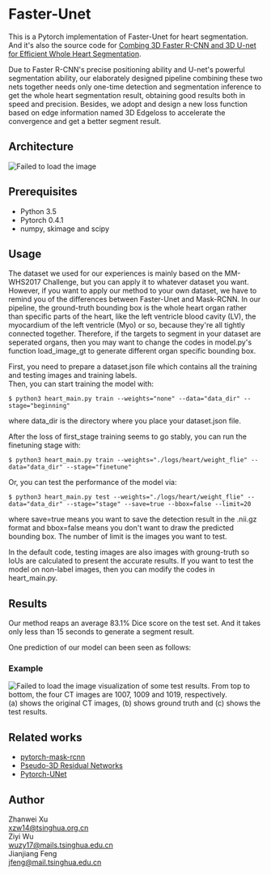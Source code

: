 # Faster-Unet
This is a Pytorch implementation of Faster-Unet for heart segmentation. And it's also the source code for [Combing 3D Faster R-CNN and 3D U-net for Efficient Whole Heart Segmentation]().  
  
Due to Faster R-CNN's precise positioning ability and U-net's powerful segmentation ability, our elaborately designed pipeline combining these two nets together needs only one-time detection and segmentation inference to get the whole heart segmentation result, obtaining good results both in speed and precision. Besides, we adopt and design a new loss function based on edge information named 3D Edgeloss to accelerate the convergence and get a better segment result.

## Architecture
![Failed to load the image](https://github.com/Wuziyi616/Faster-Unet/blob/master/architecture.jpg)

## Prerequisites
- Python 3.5
- Pytorch 0.4.1
- numpy, skimage and scipy

## Usage
The dataset we used for our experiences is mainly based on the MM-WHS2017 Challenge, but you can apply it to whatever dataset you want.  
However, if you want to apply our method to your own dataset, we have to remind you of the differences between Faster-Unet and Mask-RCNN.
In our pipeline, the ground-truth bounding box is the whole heart organ rather than specific parts of the heart, like the left ventricle blood cavity (LV), the myocardium of the left ventricle (Myo) or so, because they're all tightly connected together. Therefore, if the targets to segment in your dataset are seperated organs, then you may want to change the codes in model.py's function load_image_gt to generate different organ specific bounding box.  
  
First, you need to prepare a dataset.json file which contains all the training and testing images and training labels.  
Then, you can start training the model with:  
  
    $ python3 heart_main.py train --weights="none" --data="data_dir" --stage="beginning"  
  
where data_dir is the directory where you place your dataset.json file.  
  
After the loss of first_stage training seems to go stably, you can run the finetuning stage with:  
  
    $ python3 heart_main.py train --weights="./logs/heart/weight_flie" --data="data_dir" --stage="finetune"  
  
Or, you can test the performance of the model via:  
  
    $ python3 heart_main.py test --weights="./logs/heart/weight_flie" --data="data_dir" --stage="stage" --save=true --bbox=false --limit=20  
  
where save=true means you want to save the detection result in the .nii.gz format and bbox=false means you don't want to draw the predicted bounding box. 
The number of limit is the images you want to test.  
  
In the default code, testing images are also images with groung-truth so IoUs are calculated to present the accurate results. 
If you want to test the model on non-label images, then you can modify the codes in heart_main.py.  

## Results
Our method reaps an average 83.1% Dice score on the test set. And it takes only less than 15 seconds to generate a segment result.  
  
One prediction of our model can been seen as follows:
### Example
![Failed to load the image](https://github.com/Wuziyi616/Faster-Unet/blob/master/result.png)
visualization of some test results. From top to bottom, the four CT images are 1007, 1009 and 1019, respectively.  
(a) shows the original CT images, (b) shows ground truth and (c) shows the test results.

## Related works
- [pytorch-mask-rcnn](https://github.com/multimodallearning/pytorch-mask-rcnn)
- [Pseudo-3D Residual Networks](https://github.com/qijiezhao/pseudo-3d-pytorch)
- [Pytorch-UNet](https://github.com/milesial/Pytorch-UNet)

## Author
Zhanwei Xu  
xzw14@tsinghua.org.cn  
Ziyi Wu  
wuzy17@mails.tsinghua.edu.cn  
Jianjiang Feng  
jfeng@mail.tsinghua.edu.cn  
